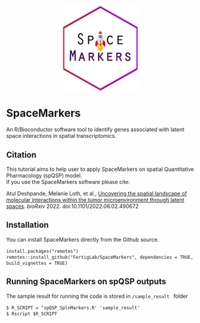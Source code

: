 <p align="center">
  <img src="SpaceMarkersHexWhite.png" width="200" title="SpaceMarkers hex logo">
</p>

# SpaceMarkers
An R/Bioconductor software tool to identify genes associated with latent space interactions in spatial transcriptomics.

## Citation
This tutorial aims to help user to apply SpaceMarkers on spatial Quantitative Pharmacology (spQSP) model. </br>
If you use the SpaceMarkers software please cite:

Atul Deshpande, Melanie Loth, et al.,
[Uncovering the spatial landscape of molecular interactions within the tumor microenvironment through latent spaces](https://doi.org/10.1101/2022.06.02.490672).
*bioRxiv* 2022. doi:10.1101/2022.06.02.490672

## Installation
You can install SpaceMarkers directly from the Github source.
```
install.packages("remotes")
remotes::install_github("FertigLab/SpaceMarkers", dependencies = TRUE, build_vignettes = TRUE)
```
## Running SpaceMarkers on spQSP outputs
The sample result for running the code is stored in <code>/sample_result </code> folder </br>
```
$ R_SCRIPT = "spQSP_SplnMarkers.R' 'sample_result'
$ Rscript $R_SCRIPT
```
